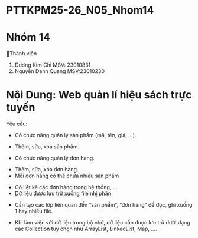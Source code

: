 # PTTKPM25-26_N05_Nhom14
# Nhóm 14 
🙍Thành viên
1. Dương Kim Chi MSV: 23010831
2. Nguyễn Danh Quang MSV:23010230
# Nội Dung: Web quản lí hiệu sách trực tuyến 
Yêu cầu:
- Có chức năng quản lý sản phẩm (mã, tên, giá, …).
+ Thêm, sửa, xóa sản phẩm.
- Có chức năng quản lý đơn hàng.
+ Thêm, sửa, xóa đơn hàng.
+ Mỗi đơn hàng có thể chứa nhiều sản phẩm
- Có liệt kê các đơn hàng trong hệ thống, ...
- Dữ liệu được lưu trữ xuống file nhị phân
+ Cần tạo các lớp liên quan đến “sản phẩm”, “đơn hàng” để đọc, ghi xuống 1 hay nhiều file.
- Khi làm việc với dữ liệu trong bộ nhớ, dữ liệu cần được lưu trữ dưới dạng các Collection tùy chọn như ArrayList, LinkedList, Map, ….

